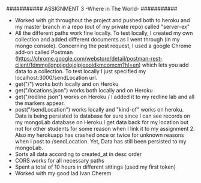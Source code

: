 ###########
ASSIGNMENT 3
-Where in The World-
###########

+ Worked with git throughout the project and pushed both to heroku and my master branch in a repo (out of my private repo) called "server-ex"
+ All the different paths work fine locally. To test locally, I created my own collection and added
different documents as I went through (in my mongo console). Concerning the post request, I used a google Chrome add-on called Postman (https://chrome.google.com/webstore/detail/postman-rest-client/fdmmgilgnpjigdojojpjoooidkmcomcm?hl=en) which lets you add data to a collection. To test locally I just specified my localhost:3000/sendLocation url.
+ get("/") works both locally and on Heroku
+ get("/locations.json") works both locally and on Heroku
+ get("/redline.json") works on Heroku / I added it to my redline lab and all the markers appear.
+ post("/sendLocation") works locally and "kind-of" works on heroku. Data is being persisted to database for sure since I can see records on my mongoLab database on Heroku.I get data back for my location but not for other students for some reason when I link it to my assignment 2. Also my herokuapp has crashed once or twice for unknown reasons when I post to /sendLocation. Yet, Data has still been persisted to my mongoLab.
+ Sorts all data according to created_at in desc order
+ CORS works for all necessary paths
+ Spent a total of 10 hours in different sittings (used my first token)
+ Worked with my good lad Ivan Cherem

